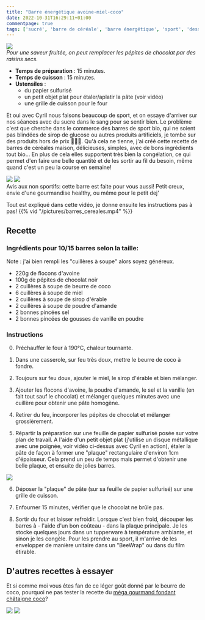 ```yaml
---
title: "Barre énergétique avoine-miel-coco"
date: 2022-10-31T16:29:11+01:00
commentpage: true
tags: ['sucré', 'barre de céréale', 'barre énergétique', 'sport', 'dessert', 'avoine', 'flocons', 'chocolat noir', 'miel', 'sirop', 'érable', 'beurre de coco', 'coco', 'poudre', 'amande', 'vanille']
---
```


![](/pictures/barre_nrj_1.jpeg)<br>
*Pour une saveur fruitée, on peut remplacer les pépites de chocolat par des raisins secs.*

- **Temps de préparation** : 15 minutes.
- **Temps de cuisson** : 15 minutes.
- **Ustensiles** : 
    - du papier sulfurisé
    - un petit objet plat pour étaler/aplatir la pâte (voir vidéo)
    - une grille de cuisson pour le four

Et oui avec Cyril nous faisons beaucoup de sport, et on essaye d'arriver sur nos séances avec du sucre dans le sang pour se sentir bien. Le problème c'est que cherche dans le commerce des barres de sport bio, qui ne soient pas blindées de sirop de glucose ou autres produits artificiels, je tombe sur des produits hors de prix 🤑🤑🤑. Qu'à cela ne tienne, j'ai créé cette recette de barres de céréales maison, délicieuses, simples, avec de bons ingrédients tout bio... En plus de cela elles supportent très bien la congélation, ce qui permet d'en faire une belle quantité et de les sortir au fil du besoin, même quand c'est un peu la course en semaine!

![](/pictures/barre_nrj_2.jpeg)
![](/pictures/barre_nrj_3.jpeg)<br>
Avis aux non sportifs: cette barre est faite pour vous aussi! Petit creux, envie d'une gourmandise healthy, ou même pour le petit dej'

Tout est expliqué dans cette vidéo, je donne ensuite les instructions pas à pas!
{{% vid "/pictures/barres_cereales.mp4" %}}


## Recette

### Ingrédients pour 10/15 barres selon la taille:

Note : j'ai bien rempli les "cuillères à soupe" alors soyez généreux.
- 220g de flocons d'avoine
- 100g de pépites de chocolat noir
- 2 cuillères à soupe de beurre de coco
- 6 cuillères à soupe de miel
- 2 cuillères à soupe de sirop d'érable
- 2 cuillères à soupe de poudre d'amande
- 2 bonnes pincées sel
- 2 bonnes pincées de gousses de vanille en poudre

### Instructions

0. Préchauffer le four à 190°C, chaleur tournante.

1. Dans une casserole, sur feu très doux, mettre le beurre de coco à fondre.

2. Toujours sur feu doux, ajouter le miel, le sirop d'érable et bien mélanger.

3. Ajouter les flocons d'avoine, la poudre d'amande, le sel et la vanille (en fait tout sauf le chocolat) et mélanger quelques minutes avec une cuillère pour obtenir une pâte homogène.

4. Retirer du feu, incorporer les pépites de chocolat et mélanger grossièrement.

5. Répartir la préparation sur une feuille de papier sulfurisé posée sur votre plan de travail. A l'aide d'un petit objet plat (j'utilise un disque métallique avec une poignée, voir vidéo ci-dessus avec Cyril en action), étaler la pâte de façon à former une "plaque" rectangulaire d'environ 1cm d'épaisseur. Cela prend un peu de temps mais permet d'obtenir une belle plaque, et ensuite de jolies barres.

![](/pictures/barre_nrj_4.jpeg)<br>

6. Déposer la "plaque" de pâte (sur sa feuille de papier sulfurisé) sur une grille de cuisson.

7. Enfourner 15 minutes, vérifier que le chocolat ne brûle pas.

8. Sortir du four et laisser refroidir. Lorsque c'est bien froid, découper les barres à - l'aide d'un bon coûteau - dans la plaque principale. Je les stocke quelques jours dans un tupperware à température ambiante, et sinon je les congèle. Pour les prendre au sport, il m'arrive de les envelopper de manière unitaire dans un "BeeWrap" ou dans du film étirable.


## D'autres recettes à essayer
Et si comme moi vous êtes fan de ce léger goût donné par le beurre de coco, pourquoi ne pas tester la recette du <a href="/recettes/fondant_chataigne">méga gourmand fondant châtaigne coco</a>?

![](/pictures/fondant_chataigne_5.jpg)
![](/pictures/fondant_chataigne_4.jpg)
